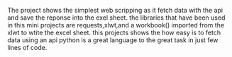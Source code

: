 The project shows the simplest web scripping as it fetch data with the api and save the reponse into the exel sheet.
the libraries that have been used in this mini projects are requests,xlwt,and a workbook() imported from the xlwt to wtite the excel sheet.
this projects shows the how easy is to fetch data using an api
python is a great language to the great task in just few lines of code.
